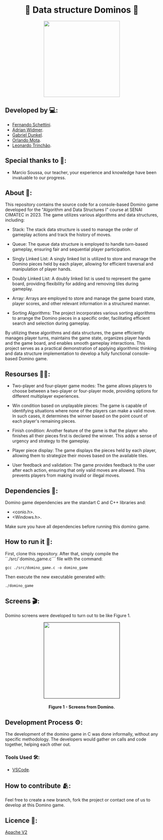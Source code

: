 <h1 align="center">🎲 Data structure Dominos 🎲</h1>

<div align="center">
	<a href="link_for_webite">
	<img height = "250em" src = "https://github.com/FernandoSchett/domino_game/assets/80331486/4f102988-9c2f-4fe6-87c4-31c6f5f3334d"/>
    </a>
</div>

## Developed by 💻:

- [Fernando Schettini](https://github.com/FernandoSchett).
- [Adrian Widmer](github.com/Awi-24).
- [Gabriel Dunkel](https://github.com/gabrielsdunkel).
- [Orlando Mota](https://github.com/orlandomotapires).
- [Leonardo Trinchão](https://github.com/leotrinchao).

## Special thanks to 🥰:

- Marcio Soussa, our teacher, your experience and knowledge have been invaluable to our progress.

## About 🤔:

This repository contains the source code for a console-based Domino game developed for the "Algorithm and Data Structures I" course at SENAI CIMATEC in 2023. The game utilizes various algorithms and data structures, including:

- Stack: The stack data structure is used to manage the order of gameplay actions and track the history of moves.

- Queue: The queue data structure is employed to handle turn-based gameplay, ensuring fair and sequential player participation.

- Singly Linked List: A singly linked list is utilized to store and manage the Domino pieces held by each player, allowing for efficient traversal and manipulation of player hands.

- Doubly Linked List: A doubly linked list is used to represent the game board, providing flexibility for adding and removing tiles during gameplay.

- Array: Arrays are employed to store and manage the game board state, player scores, and other relevant information in a structured manner.

- Sorting Algorithms: The project incorporates various sorting algorithms to arrange the Domino pieces in a specific order, facilitating efficient search and selection during gameplay.

By utilizing these algorithms and data structures, the game efficiently manages player turns, maintains the game state, organizes player hands and the game board, and enables smooth gameplay interactions. This project serves as a practical demonstration of applying algorithmic thinking and data structure implementation to develop a fully functional console-based Domino game.

## Resourses 🧑‍🔬:

- Two-player and four-player game modes: The game allows players to choose between a two-player or four-player mode, providing options for different multiplayer experiences.

- Win condition based on unplayable pieces: The game is capable of identifying situations where none of the players can make a valid move. In such cases, it determines the winner based on the point count of each player's remaining pieces.

- Finish condition: Another feature of the game is that the player who finishes all their pieces first is declared the winner. This adds a sense of urgency and strategy to the gameplay.

- Player piece display: The game displays the pieces held by each player, allowing them to strategize their moves based on the available tiles.

- User feedback and validation: The game provides feedback to the user after each action, ensuring that only valid moves are allowed. This prevents players from making invalid or illegal moves.

## Dependencies 🚚:

Domino game dependencies are the standart C and C++ libraries and:

- <conio.h>.
- <Windows.h>.

Make sure you have all dependencies before running this domino game.

## How to run it 🏃:

First, clone this repository. After that, simply compile the ``./src/`domino_game.c``` file with the command:

    gcc ./src/domino_game.c -o domino_game

Then execute the new executable generated with:

    ./domino_game

## Screens 🎬:

Domino screens were developed to turn out to be like Figure 1.

<div align="center">
	<a href="">
	<img height = "250em" src = "https://github.com/FernandoSchett/domino_game/assets/80331486/6743c0d6-6b2d-415e-95fd-154cc5defa5f" />
    </a>
</div>
<h4 align="center">Figure 1 - Screens from Domino.</h4>

## Development Process ⚙️:

The development of the domino game in C was done informally, without any specific methodology. The developers would gather on calls and code together, helping each other out.

### Tools Used 🛠️: 

- [VSCode](https://code.visualstudio.com/).

## How to contribute 🫂:

Feel free to create a new branch, fork the project or contact one of us to develop at this Domino game.

## Licence 📜:

[Apache V2](https://choosealicense.com/licenses/apache-2.0/)
